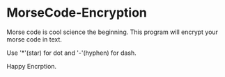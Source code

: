 # MorseCode-Encryption
Morse code is cool science the beginning. This program will encrypt your morse code in text.

Use '*'(star) for dot and '-'(hyphen) for dash. 

Happy Encrption.

